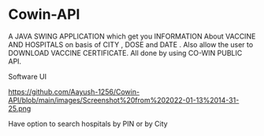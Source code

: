 # Cowin-API
A JAVA SWING APPLICATION which get you INFORMATION About VACCINE AND HOSPITALS on basis of CITY , DOSE and DATE . Also allow the user to DOWNLOAD VACCINE CERTIFICATE. All done by using CO-WIN PUBLIC API.

Software UI

https://github.com/Aayush-1256/Cowin-API/blob/main/images/Screenshot%20from%202022-01-13%2014-31-25.png

Have option to search hospitals by PIN or by City


